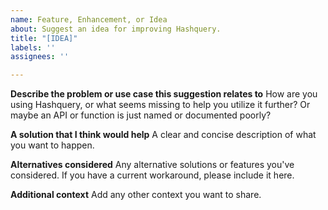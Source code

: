 ```yaml
---
name: Feature, Enhancement, or Idea
about: Suggest an idea for improving Hashquery.
title: "[IDEA]"
labels: ''
assignees: ''

---
```


**Describe the problem or use case this suggestion relates to**
How are you using Hashquery, or what seems missing to help you utilize it further?
Or maybe an API or function is just named or documented poorly?

**A solution that I think would help**
A clear and concise description of what you want to happen.

**Alternatives considered**
Any alternative solutions or features you've considered.
If you have a current workaround, please include it here.

**Additional context**
Add any other context you want to share.
